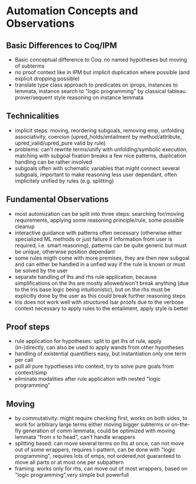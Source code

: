 # Automation Concepts and Observations

## Basic Differences to Coq/IPM
* Basic conceptual difference to Coq: no named hypotheses but moving of subterms
* no proof context like in IPM but implicit duplication where possible (and explicit dropping possible)
* translate type class approach to predicates on iprops, instances to lemmata, instance search to "logic programming" by classical tableau prover/sequent style reasoning on instance lemmata

## Technicalities
* implicit steps: moving, reordering subgoals, removing emp, unfolding associativity, coercion (upred_holds/entailment by method/attribute, upred_valid/upred_pure valid by rule)
* problems: can't rewrite terms/unify with unfolding/symbolic execution, matching with subgoal fixation breaks a few nice patterns, duplication handling can be rather involved
* subgoals often with schematic variables that might connect several subgoals, important to make reasoning less user dependant, often implicitely unified by rules (e.g. splitting)

## Fundamental Observations
* most automization can be split into three steps: searching for/moving requirements, applying some reasoning principle/rule, some possible cleanup
* interactive guidance with patterns often necessary (otherwise either specialized ML methods or just failure if information from user is required, i.e. smart reasoning), patterns can be quite generic but must be unique, otherwise position dependant
* some rules migth come with more premises, they are then new subgoal and can either be handled in a unfied way if the rule is known or must be solved by the user
* separate handling of lhs and rhs rule application, because simplifications on the lhs are mostly allowed/won't break anything (due to the Iris base logic being intuitionistic), but on the rhs must be explicitly done by the user as this could break further reasoning steps
* Iris does not work well with structured Isar proofs due to the verbose context necessary to apply rules to the entailment, apply style is better

## Proof steps
* rule application for hypotheses: split to get lhs of rule, apply (in-)directly, can also be used to apply wands from other hypotheses
* handling of existential quantifiers easy, but instantiation only one term per call
* pull all pure hypotheses into context, try to solve pure goals from context/simp
* eliminate modalities after rule application with nested "logic programming"

## Moving
* by commutativity: might require checking first, works on both sides, to work for arbitrary large terms either moving bigger subterms or on-the-fly generation of comm lemmata, could be optimized with moving lemmata "from x to head", can't handle wrappers
* splitting based: can move several terms on lhs at once, can not move out of some wrappers, requires I-pattern, can be done with "logic programming", requires lots of emps, not ordered,not guaranteed to move all parts or at most one per subpattern
* framing: works only for rhs, can move out of most wrappers, based on "logic programming",very simple but powerfull
